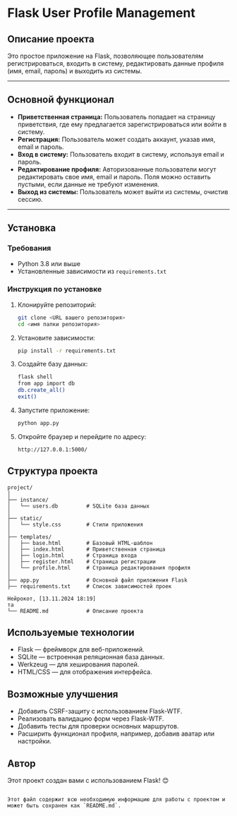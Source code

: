 

# Flask User Profile Management

## Описание проекта
Это простое приложение на Flask, позволяющее пользователям регистрироваться, входить в систему, редактировать данные профиля (имя, email, пароль) и выходить из системы.

---

## Основной функционал
- **Приветственная страница:** Пользователь попадает на страницу приветствия, где ему предлагается зарегистрироваться или войти в систему.
- **Регистрация:** Пользователь может создать аккаунт, указав имя, email и пароль.
- **Вход в систему:** Пользователь входит в систему, используя email и пароль.
- **Редактирование профиля:** Авторизованные пользователи могут редактировать свое имя, email и пароль. Поля можно оставить пустыми, если данные не требуют изменения.
- **Выход из системы:** Пользователь может выйти из системы, очистив сессию.

---

## Установка

### Требования
- Python 3.8 или выше
- Установленные зависимости из `requirements.txt`

### Инструкция по установке
1. Клонируйте репозиторий:
   ```bash
   git clone <URL вашего репозитория>
   cd <имя папки репозитория>
   ```

2. Установите зависимости:
   ```bash
   pip install -r requirements.txt
   ```

3. Создайте базу данных:
   ```bash
   flask shell
   from app import db
   db.create_all()
   exit()
   ```

4. Запустите приложение:
   ```bash
   python app.py
   ```

5. Откройте браузер и перейдите по адресу:
   ```
   http://127.0.0.1:5000/
   ```

## Структура проекта
```
project/
│
├── instance/
│   └── users.db         # SQLite база данных
│
├── static/
│   └── style.css        # Стили приложения
│
├── templates/
│   ├── base.html        # Базовый HTML-шаблон
│   ├── index.html       # Приветственная страница
│   ├── login.html       # Страница входа
│   ├── register.html    # Страница регистрации
│   └── profile.html     # Страница редактирования профиля
│
├── app.py               # Основной файл приложения Flask
├── requirements.txt     # Список зависимостей проек

Нейрокот, [13.11.2024 18:19]
та
└── README.md            # Описание проекта
```

## Используемые технологии
- Flask — фреймворк для веб-приложений.
- SQLite — встроенная реляционная база данных.
- Werkzeug — для хеширования паролей.
- HTML/CSS — для отображения интерфейса.

## Возможные улучшения
- Добавить CSRF-защиту с использованием Flask-WTF.
- Реализовать валидацию форм через Flask-WTF.
- Добавить тесты для проверки основных маршрутов.
- Расширить функционал профиля, например, добавив аватар или настройки.

## Автор
Этот проект создан вами с использованием Flask! 😊
```

Этот файл содержит всю необходимую информацию для работы с проектом и может быть сохранен как `README.md`.